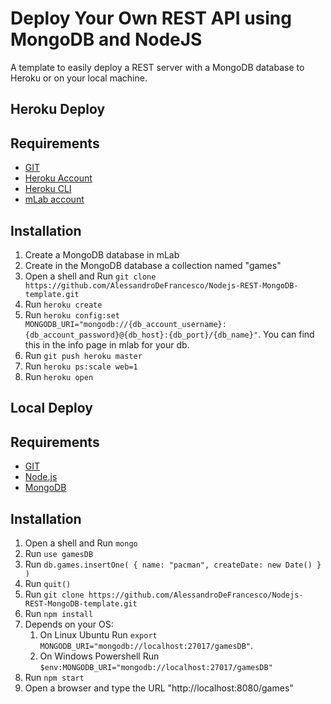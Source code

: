 # Deploy Your Own REST API using MongoDB and NodeJS

A template to easily deploy a REST server with a MongoDB database to Heroku or on your local machine.

## Heroku Deploy
## Requirements

* [GIT](https://git-scm.com/downloads)
* [Heroku Account](https://signup.heroku.com/)
* [Heroku CLI](https://devcenter.heroku.com/articles/heroku-cli#download-and-install)
* [mLab account](https://mlab.com/signup/)

## Installation

1. Create a MongoDB database in mLab
2. Create in the MongoDB database a collection named "games"
3. Open a shell and Run `git clone https://github.com/AlessandroDeFrancesco/Nodejs-REST-MongoDB-template.git`
4. Run `heroku create`
5. Run `heroku config:set MONGODB_URI="mongodb://{db_account_username}:{db_account_password}@{db_host}:{db_port}/{db_name}"`. You can find this in the info page in mlab for your db.
6. Run `git push heroku master`
7. Run `heroku ps:scale web=1`
8. Run `heroku open`

## Local Deploy
## Requirements

* [GIT](https://git-scm.com/downloads)
* [Node.js](http://nodejs.org/)
* [MongoDB](https://www.mongodb.com/download-center/community)

## Installation

1. Open a shell and Run `mongo`
2. Run `use gamesDB`
2. Run `db.games.insertOne( { name: "pacman", createDate: new Date() } )`
3. Run `quit()`
4. Run `git clone https://github.com/AlessandroDeFrancesco/Nodejs-REST-MongoDB-template.git`
5. Run `npm install`
6. Depends on your OS:
    1. On Linux Ubuntu Run `export MONGODB_URI="mongodb://localhost:27017/gamesDB"`.
    2. On Windows Powershell Run `$env:MONGODB_URI="mongodb://localhost:27017/gamesDB"`
7. Run `npm start`
8. Open a browser and type the URL "http://localhost:8080/games"

